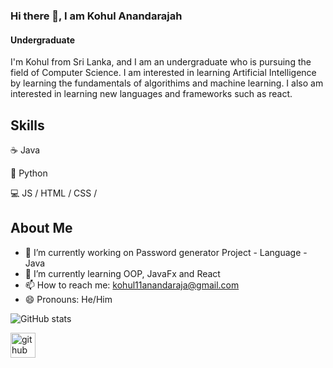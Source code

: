 ### Hi there 👋, I am Kohul Anandarajah
#### Undergraduate
I'm Kohul from Sri Lanka, and I am an undergraduate who is pursuing the field of Computer Science. I am interested in learning Artificial Intelligence by learning the fundamentals of algorithims and machine learning. I also am interested in learning new languages and frameworks such as react.

## Skills
☕ Java

🐍 Python

💻 JS / HTML / CSS / 

## About Me

- 🔭 I’m currently working on Password generator Project - Language - Java 
- 🌱 I’m currently learning OOP, JavaFx and React 
- 📫 How to reach me: kohul11anandaraja@gmail.com 
- 😄 Pronouns: He/Him

![GitHub stats](https://github-readme-stats.vercel.app/api?username=kohular&show_icons=true)

[<img src='https://cdn.jsdelivr.net/npm/simple-icons@3.0.1/icons/github.svg' alt='github' height='40'>](https://github.com/kohular)


